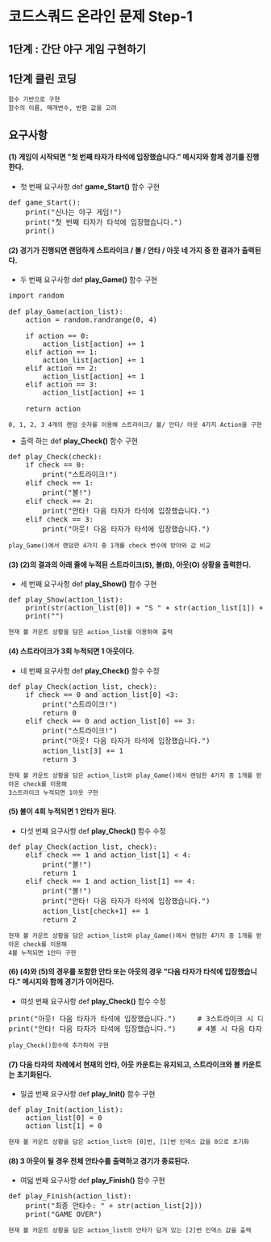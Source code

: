 # 코드스쿼드 온라인 문제 Step-1

## 1단계 : 간단 야구 게임 구현하기

## 1단계 클린 코딩

    함수 기반으로 구현
    함수의 이름, 매개변수, 반환 값을 고려
    
## 요구사항

#### (1) 게임이 시작되면 "첫 번째 타자가 타석에 입장했습니다." 메시지와 함께 경기를 진행한다.

* 첫 번째 요구사항 def **game_Start()** 함수 구현
    
<pre>
def game_Start():
    print("신나는 야구 게임!")
    print("첫 번째 타자가 타석에 입장했습니다.")
    print()
</pre>
    
#### (2) 경기가 진행되면 랜덤하게 스트라이크 / 볼 / 안타 / 아웃 네 가지 중 한 결과가 출력된다.
* 두 번째 요구사항 def **play_Game()** 함수 구현
<pre>
import random
    
def play_Game(action_list):
    action = random.randrange(0, 4)

    if action == 0:
        action_list[action] += 1
    elif action == 1:
        action_list[action] += 1
    elif action == 2:
        action_list[action] += 1
    elif action == 3:
        action_list[action] += 1

    return action
</pre>
    0, 1, 2, 3 4개의 랜덤 숫자를 이용해 스트라이크/ 볼/ 안타/ 아웃 4가지 Action을 구현
    
* 출력 하는 def **play_Check()** 함수 구현
<pre>
def play_Check(check):
    if check == 0:
        print("스트라이크!")
    elif check == 1:
        print("볼!")
    elif check == 2:
        print("안타! 다음 타자가 타석에 입장했습니다.")
    elif check == 3:
        print("아웃! 다음 타자가 타석에 입장했습니다.")
</pre>
    play_Game()에서 랜덤한 4가지 중 1개를 check 변수에 받아와 값 비교
    
#### (3) (2)의 결과의 아래 줄에 누적된 스트라이크(S), 볼(B), 아웃(O) 상황을 출력한다.
* 세 번째 요구사항 def **play_Show()** 함수 구현
<pre>
def play_Show(action_list):
    print(str(action_list[0]) + "S " + str(action_list[1]) + "B " + str(action_list[2]) + "H " + str(action_list[3]) + "Out ")
    print("")
</pre>
    현재 볼 카운트 상황을 담은 action_list를 이용하여 출력
    
#### (4) 스트라이크가 3회 누적되면 1 아웃이다.
* 네 번째 요구사항 def **play_Check()** 함수 수정
<pre>
def play_Check(action_list, check):
    if check == 0 and action_list[0] <3:
        print("스트라이크!")
        return 0
    elif check == 0 and action_list[0] == 3:
        print("스트라이크!")
        print("아웃! 다음 타자가 타석에 입장했습니다.")
        action_list[3] += 1                                 #3스트 1아웃 추가
        return 3
</pre>
    현재 볼 카운트 상황을 담은 action_list와 play_Game()에서 랜덤한 4가지 중 1개를 받아온 check를 이용해
    3스트라이크 누적되면 1아웃 구현
    
#### (5) 볼이 4회 누적되면 1 안타가 된다.
* 다섯 번째 요구사항 def **play_Check()** 함수 수정
<pre>
def play_Check(action_list, check):
    elif check == 1 and action_list[1] < 4:
        print("볼!")
        return 1
    elif check == 1 and action_list[1] == 4:
        print("볼!")
        print("안타! 다음 타자가 타석에 입장했습니다.")
        action_list[check+1] += 1                           #4볼 1안타 추가
        return 2
</pre>
    현재 볼 카운트 상황을 담은 action_list와 play_Game()에서 랜덤한 4가지 중 1개를 받아온 check를 이용해
    4볼 누적되면 1안타 구현
    
#### (6) (4)와 (5)의 경우를 포함한 안타 또는 아웃의 경우 "다음 타자가 타석에 입장했습니다." 메시지와 함께 경기가 이어진다.
* 여섯 번째 요구사항 def **play_Check()** 함수 수정
<pre>
print("아웃! 다음 타자가 타석에 입장했습니다.")     # 3스트라이크 시 다음 타자 입장
print("안타! 다음 타자가 타석에 입장했습니다.")     # 4볼 시 다음 타자 입장
</pre>
    play_Check()함수에 추가하여 구현
    
#### (7) 다음 타자의 차례에서 현재의 안타, 아웃 카운트는 유지되고, 스트라이크와 볼 카운트는 초기화된다.
* 일곱 번째 요구사항 def **play_Init()** 함수 구현
<pre>
def play_Init(action_list):
    action_list[0] = 0
    action_list[1] = 0
</pre>
    현재 볼 카운트 상황을 담은 action_list의 [0]번, [1]번 인덱스 값을 0으로 초기화
    
#### (8) 3 아웃이 될 경우 전체 안타수를 출력하고 경기가 종료된다.
* 여덟 번째 요구사항 def **play_Finish()** 함수 구현
<pre>
def play_Finish(action_list):
    print("최종 안타수: " + str(action_list[2]))
    print("GAME OVER")
</pre>
    현재 볼 카운트 상황을 담은 action_list의 안타가 담겨 있는 [2]번 인덱스 값을 출력
    
